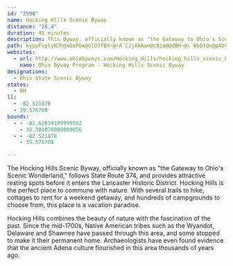```yaml
---
id: "2598"
name: Hocking Hills Scenic Byway
distance: "26.4"
duration: 45 minutes
description: This Byway, officially known as "the Gateway to Ohio's Scenic Wonderland," follows Highway 374, and provides attractive resting spots before entering the Lancaster Historic District.
path: kyppFvptvNJh@xDxPDx@GlDJfBX~@rA`CJjAkAxm@cBza@@dBH~@\`BbGtQn@pAbC`Db@~@lFjTtA~Dr@lAxCdD^x@FlAS~CEfADdAxCvO~@dBfC~C|BxB~B`DvCrKXf@tQxJr@|@dBlE|@|An@`Az@x@fFvBjFhAnAt@n@rAt@rE\t@bA|@zJhGx@p@n@fBx@zGp@tElA|DZj@`@ZjB\VLhCrD@RKViCfAOj@Db@lD|D~Al@r@j@x@rAtA`B^p@Fl@Cr@]`Ao@v@Ed@HPz@f@`AJnBY|@HhApAtAdDh@r@vDnDlF~DTf@r@vEhAbDXjAx@~GNZd@DrCsAnN}MjAq@vT{Er@YPs@p@iR^_E^_ClDmIZaBDm@Ik@iAwBg@O}BL_AKy@k@IO?Wn@eClCqGDw@i@yCBeAZa@b@SlCLXEZWxAqHh@kAfCaEJ]r@oGtCaIfAsH^}WXgChByBbAy@xAm@hAYfGXd@QbAeErBmD~AsBjGHd@fE~@zFl@jC`B`DlAzCnB~C\~@?r@IXsBdDo@`BuAfEa@jB[fEe@pDC`Bb@nHCfD_@dJHlBn@xBfCtGf@dBzAbK~BlK`Jx^|BdHdEtLfA`EdArEf@lDDl@IdBoBtK}@jGEvDX`I?bCOnBWxAXpGb@rBpEvPh@fBZj@x@r@hC|AbCxBl@fApAzEzA`CjAbAzEhCrBvAj@d@b@t@NlBI|ISlDBx@^|AnBvD|@r@~@^xAX`DPx@XxDhCxBhClBnAr@VfJlBt@`@^d@v@pC`BtJl@rEd@zGV~AbE`R~@hCh@jAbSoPxDsCbBy@rB_@bE_@~@SfAk@nAmA~@eBRy@j@oEHeBE}Ai@}GHyAxAsFx@mF~@mCx@qArCoBn@}ARu@?yJnAiINkBHaCCmEUsB_AwCmDwIwB_J{AkW?eBj@qBr@iAbBeBjJuIt@c@|C{@d@a@\{@JuAOmByDqYCcAN{@J_@r@_A?_@vGLvAG^Sn@cAhBcFZk@h@m@rAk@jFkAdCMjG^|BDvH_AhBB|BTdAGn@_@b@m@bAyCt@kAlAy@dAMlBFtA\dHnDnA^bA?rCEtAM|F_B\MrBeBhAa@jCOpC?xBV`FdBpIlAd@XlB~A`A^dG~@nA?tAWdEeCzAuArAsAbOaRz@s@x@Mn@L\d@n@lCh@^X?TKZ_@v@aBn@qC^{@|@q@bFyArAy@~@mAt@wAjE}I~@eAn@[d@IrCl@lA?|Eu@x@_@jA_BzDmJbHmHh@{@x@aChAeGXaAxAeD^k@bAaAvEaErGeF|@Wp@Ax@J|B~BXNx@PxDGfDo@nAoApBiKdATfFVtC`@nHdBdBl@lAv@rCbC~CpAvAx@d@j@dAxBv@x@hAl@bH~BjFfA~@v@lAlBf@f@p@`@dBn@lDl@bA~@rAlBd@~@b@tAJbDYzCiA`G_C`OUlC?`AZbDx@tDb@zC@rBK`LhBrQ?zAOlEHfBJj@x@jBbB~ClAr@bEr@`@^V^Nj@JlAHzGRxBh@nB~@bBjArArCfC`BdC~@dAjHpGxDrB|AvB~@eAbAkBrGkPlAeEvGsWZqCB_Cc@uEO_DJsA^_Bp@_Bt@gAn@e@vCgAhBsAhCsDh@cBRaBDmGEmAYmBqB{EKw@?gAHk@nAeEt@uDzEyKn@uBNgB_@aG?}@Dm@XgA^w@b@e@|FuCjAy@h@s@VkADsAe@_EC_CNmAd@mAfBeAdBg@|AKr@YrAeAp@gANcAEu@Ke@}AmDOaA?o@TaAVSZK|DAn@WXY`KmObG}KzCgEx@sBbCoKZq@RQbAPj@d@h@dAx@h@~@BRIT[HqA]}DFqAj@sAbCsC\w@t@oCN_CKmBcCuSIuADqAXaBlEyRtC{JmHsGcEoBmEaFiB}AwCaB}HeGi@g@_CaDy@w@{MsHsBoB{ByCuAYuAD]J_@Xy@fAu@p@yARm@EUKe@q@mBcFe@}@c@[iBY{FQcAYyDmC_AYcDS_Ae@mA}Ao@uA_A{G_AcBWSa@MkEf@u@Ae@Qd@Pt@@jEg@`@LVR~@bB~@zGn@tAlA|A~@d@bDR~@XxDlCbAXzFPhBXb@Zd@|@lBbFd@p@TJl@DxASt@q@x@gA^Y\KtAEtAXzBxCrBnBzMrHx@v@~B`Dh@f@|HdGvC`BhB|AlE`FbEnBlHrGuCzJmExRY`BEpAHtAbCtSJlBO~Bu@nC]v@cCrCk@rAGpA\|DIpAUZSH_ACy@i@i@eAk@e@m@QU?SP[p@cCnKy@rB{CfEcG|KaKlOYXo@V}D@[JWRU`A?n@N`A|AlDJd@Dt@ObAq@fAsAdAs@X}AJeBf@gBdAe@lAOlAB~Bd@~DErAWjAi@r@kAx@}FtCc@d@_@v@YfAEl@?|@^`GOfBo@tB{ExKu@tDoAdEIj@?fAJv@pBzEXlBDlAElGS`Bi@bBiCrDiBrAwCfAo@d@u@fAq@~A_@~AKrAN~Cb@tEC~B[pCwGrWmAdEsGjPcAjB_AdA}AwByDsBkHqG_AeAaBeCsCgCkAsA_AcBi@oBSyBI{GKmAOk@W_@a@_@cEs@mAs@cB_Dy@kBKk@IgBNmE?{AiBsQJaLAsBc@{Cy@uD[cD?aATmC~BaOhAaGX{CKcDc@uAe@_AsAmBcA_AmDm@eBo@q@a@g@g@mAmB_Aw@kFgAcH_CiAm@w@y@eAyBe@k@wAy@_DqAsCcCmAw@eBm@oHeBuCa@gFWeAUcCeBaA_Aq@_ASg@OeAEy@HgFJcA|@}D~B_Ib@sAh@y@n@c@~Ci@~@i@|E{Gv@k@t@IlAFhE`Bt@Hh@E|@YdBcA`CcBn@cARgAm@}P_@}EIgBRiGNqA?mA_AgEMsCl@sF?sAGk@Wy@_@y@sBmBc@s@mCeHcEuFiAaAaEe@_@YYk@q@kDmDyZyBiOhCL|BjCx@Dv@_A`AyBx@yCZ_Cb@aBX]d@MrCSbE?n\l@nFs@`Dm@~C_A`CeAh@_@bCmDlJmHnA{ArCyEv@YnGDtD]nAJt@X~ApBn@ZjBJdCKfADbC~A
websites:
  - url: http://www.ohiobyways.com/Hocking_Hills/hocking_hills_scenic_byway.htm
    name: Ohio Byway Program - Hocking Hills Scenic Byway
designations:
  - Ohio State Scenic Byway
states:
  - OH
ll:
  - -82.521878
  - 39.576708
bounds:
  - - -82.62834199999992
    - 39.394070000000056
  - - -82.521878
    - 39.576708

---
```


The Hocking Hills Scenic Byway, officially known as "the Gateway to Ohio's Scenic Wonderland," follows State Route 374, and provides attractive resting spots before it enters the Lancaster Historic District. Hocking Hills is the perfect place to commune with nature. With several trails to hike, cottages to rent for a weekend getaway, and hundreds of campgrounds to choose from, this place is a vacation paradise.

Hocking Hills combines the beauty of nature with the fascination of the past. Since the mid-1700s, Native American tribes such as the Wyandot, Delaware and Shawnee have passed through this area, and some stopped to make it their permanent home. Archaeologists have even found evidence that the ancient Adena culture flourished in this area thousands of years ago.
